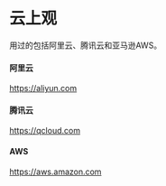 # 云上观

用过的包括阿里云、腾讯云和亚马逊AWS。



#### 阿里云

https://aliyun.com  

#### 腾讯云

https://qcloud.com

#### AWS

https://aws.amazon.com









